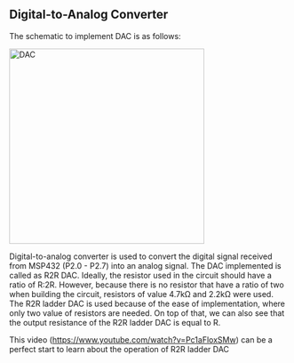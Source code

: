 ## Digital-to-Analog Converter

The schematic to implement DAC is as follows:

<img width="351" alt="DAC" src="https://user-images.githubusercontent.com/82151839/148621596-e2412ca4-1aa7-4305-82ff-a2394d38d7f7.png">

Digital-to-analog converter is used to convert the digital signal received from MSP432 (P2.0 - P2.7) into an analog signal.
The DAC implemented is called as R2R DAC. Ideally, the resistor used in the circuit should have a ratio of R:2R. However, because there is no resistor
that have a ratio of two when building the circuit, resistors of value 4.7kΩ and 2.2kΩ were used. The R2R ladder DAC is used because of the ease of implementation, 
where only two value of resistors are needed. On top of that, we can also see that the output resistance of the R2R ladder DAC is equal to R.

This video (https://www.youtube.com/watch?v=Pc1aFloxSMw) can be a perfect start to learn about the operation of R2R ladder DAC
